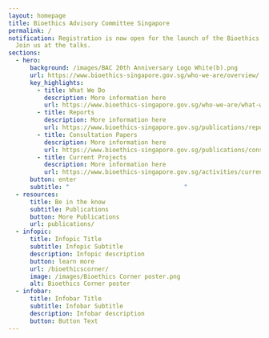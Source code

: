 ```yaml
---
layout: homepage
title: Bioethics Advisory Committee Singapore
permalink: /
notification: Registration is now open for the launch of the Bioethics Corner.
  Join us at the talks.
sections:
  - hero:
      background: /images/BAC 20th Anniversary Logo White(b).png
      url: https://www.bioethics-singapore.gov.sg/who-we-are/overview/
      key_highlights:
        - title: What We Do
          description: More information here
          url: https://www.bioethics-singapore.gov.sg/who-we-are/what-we-do/
        - title: Reports
          description: More information here
          url: https://www.bioethics-singapore.gov.sg/publications/reports/
        - title: Consultation Papers
          description: More information here
          url: https://www.bioethics-singapore.gov.sg/publications/consultation-papers/
        - title: Current Projects
          description: More information here
          url: https://www.bioethics-singapore.gov.sg/activities/current-projects/
      button: enter
      subtitle: "                                "
  - resources:
      title: Be in the know
      subtitle: Publications
      button: More Publications
      url: publications/
  - infopic:
      title: Infopic Title
      subtitle: Infopic Subtitle
      description: Infopic description
      button: learn more
      url: /bioethicscorner/
      image: /images/Bioethics Corner poster.png
      alt: Bioethics Corner poster
  - infobar:
      title: Infobar Title
      subtitle: Infobar Subtitle
      description: Infobar description
      button: Button Text
---
```

